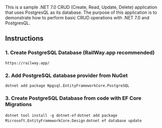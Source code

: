 This is a sample .NET 7.0 CRUD (Create, Read, Update, Delete) application that uses PostgresQL as its database. 
The purpose of this application is to demonstrate how to perform basic CRUD operations with .NET 7.0 and PostgresQL.


## Instructions
### 1. Create PostgreSQL Database (RailWay.app recommended)
```https://railway.app/```
### 2. Add PostgreSQL database provider from NuGet
```dotnet add package Npgsql.EntityFrameworkCore.PostgreSQL```
### 3. Create PostgreSQL Database from code with EF Core Migrations
```dotnet tool install -g dotnet-ef```
```dotnet add package Microsoft.EntityFrameworkCore.Design```
```dotnet ef database update```
